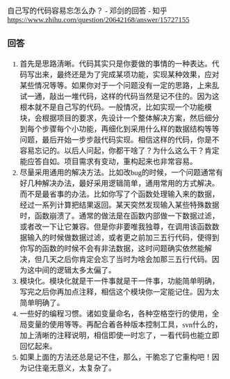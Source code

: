 <span  style="font-family: Simsun,serif; font-size: 17px; ">

自己写的代码容易忘怎么办？ - 邓剑的回答 - 知乎
https://www.zhihu.com/question/20642168/answer/15727155

### 回答

1. 首先是思路清晰。代码其实只是你要做的事情的一种表达。代码写出来，最终还是为了完成某项功能，实现某种效果，应对某些情况等等。如果你对于一个问题没有一定的思路，上来乱试一通，敲出一堆代码，这样的代码当然是记不住的。因为这根本就不是自己写的代码。一般情况，比如实现一个功能模块，会根据项目的要求，先设计一个整体解决方案，然后细分到每个步骤每个小功能，再细化到采用什么样的数据结构等等问题，最后开始一步步敲代码实现。相信这样的代码，你是不容易忘记的。以后人问起，你都干啥了？为什么这么干？肯定能应答自如。项目需求有变动，重构起来也非常容易。
2. 尽量采用通用的解决方法。比如改bug的时候，一个问题通常有好几种解决办法，最好采用逻辑简单，通用常用的方式解决。而不是最省事的办法。比如你写了个函数处理输入来的数据，经过一系列计算把结果返回。某天突然发现输入某些特殊数据时，函数崩溃了。通常的做法是在函数内部做一下数据过滤，或者改一下让它兼容。但是你非要唯我独尊，在调用该函数数据输入的时候做数据过滤，或者更之前加三五行代码，使得到你写的函数的时候不会有非法数据，这时问题确实依然能解决，但几天之后你肯定会忘了当时为啥会加那三五行代码。因为这中间的逻辑太多太偏了。
3. 模块化。模块化就是干一件事就是干一件事，功能简单明确，写完之后你再加点注释，相信这个模块你一定能记住。因为太简单明确了。
4. 一些好的编程习惯。诸如变量命名，各种空格空行的使用，全局变量的使用等等。再配合着各种版本控制工具，svn什么的，加上清晰的注释说明，相信即使一时忘了，一看代码也能立即回忆起来。
5. 如果上面的方法还总是记不住，那么，干脆忘了它重构吧！因为记住毫无意义，太复杂了。

</span>